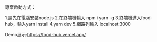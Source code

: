 專案啟動方式：

1.請先在電腦安裝node.js
2.在終端機輸入 npm i yarn -g
3.終端機進入food-hub，輸入yarn install
4.yarn dev
5.網路列輸入 localhost:3000

Demo展示:https://food-hub.vercel.app/